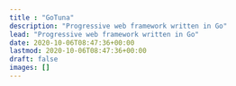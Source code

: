 ```yaml
---
title : "GoTuna"
description: "Progressive web framework written in Go"
lead: "Progressive web framework written in Go"
date: 2020-10-06T08:47:36+00:00
lastmod: 2020-10-06T08:47:36+00:00
draft: false
images: []
---
```


